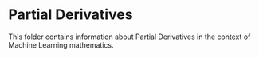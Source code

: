 # Partial Derivatives

This folder contains information about Partial Derivatives in the context of Machine Learning mathematics.